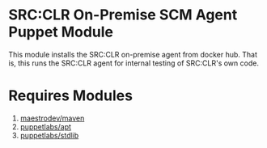 # SRC:CLR On-Premise SCM Agent Puppet Module
This module installs the SRC:CLR on-premise agent from docker hub.  That is, this runs the SRC:CLR agent for internal testing of SRC:CLR's own code.  


# Requires Modules

1. [maestrodev/maven](https://forge.puppetlabs.com/maestrodev/maven)
1. [puppetlabs/apt](https://forge.puppetlabs.com/puppetlabs/apt)
1. [puppetlabs/stdlib](https://forge.puppetlabs.com/puppetlabs/stdlib)

